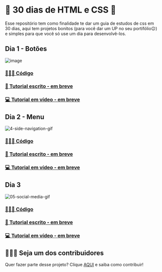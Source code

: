 # 🎨 30 dias de HTML e CSS 🎨

Esse repositório tem como finalidade te dar um guia de estudos de css em 30 dias, aqui tem projetos bonitos (para você dar um UP no seu portifólio😉) e simples para que você só use um dia para desenvolvê-los.

## Dia 1 - Botões 
![image](https://user-images.githubusercontent.com/74930052/149359758-700dcf23-8fa3-4027-b28b-52037c0ccec1.png)

### [👩🏽‍💻 Código]()
### [🧾 Tutorial escrito - em breve]()
### [💻 Tutorial em vídeo - em breve]()

## Dia 2 - Menu
![4-side-navigation-gif](https://user-images.githubusercontent.com/74930052/149625302-75cc7f93-87b5-40e5-8eba-976efb301b18.gif)

### [👩🏽‍💻 Código]()
### [🧾 Tutorial escrito - em breve]()
### [💻 Tutorial em vídeo - em breve]()

## Dia 3
![05-social-media-gif](https://user-images.githubusercontent.com/74930052/149625668-6e89255a-01f3-434d-a6b8-7d70b0f8ea93.gif)

### [👩🏽‍💻 Código]()
### [🧾 Tutorial escrito - em breve]()
### [💻 Tutorial em vídeo - em breve]()

## 🦸🏽‍♀️ Seja um dos contribuidores
Quer fazer parte desse projeto? Clique [AQUI]() e saiba como contribuir!
